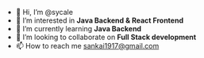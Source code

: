 - 👋 Hi, I’m @sycale
- 👀 I’m interested in <b>Java Backend & React Frontend</b>
- 🌱 I’m currently learning <b>Java Backend </b>
- 💞️ I’m looking to collaborate on <b>Full Stack development</b>
- 📫 How to reach me sankai1917@gmail.com
